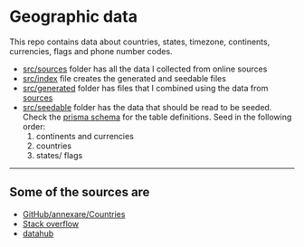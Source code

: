 # Geographic data

This repo contains data about countries, states, timezone, continents, currencies, flags and phone number codes.

- [src/sources](./src/sources) folder has all the data I collected from online sources
- [src/index](./src/index.ts) file creates the generated and seedable files
- [src/generated](./src/generated) folder has files that I combined using the data from [sources](./src/sources)
- [src/seedable](./src//seedable/) folder has the data that should be read to be seeded. Check the [prisma schema](./prisma/schema.prisma) for the table definitions. Seed in the following order:
  1. continents and currencies
  2. countries
  3. states/ flags

---

## Some of the sources are

- [GitHub/annexare/Countries](https://github.com/annexare/Countries)
- [Stack overflow](https://stackoverflow.com/a/4900304/13219635)
- [datahub](https://datahub.io/core/language-codes#resource-language-codes-full)
